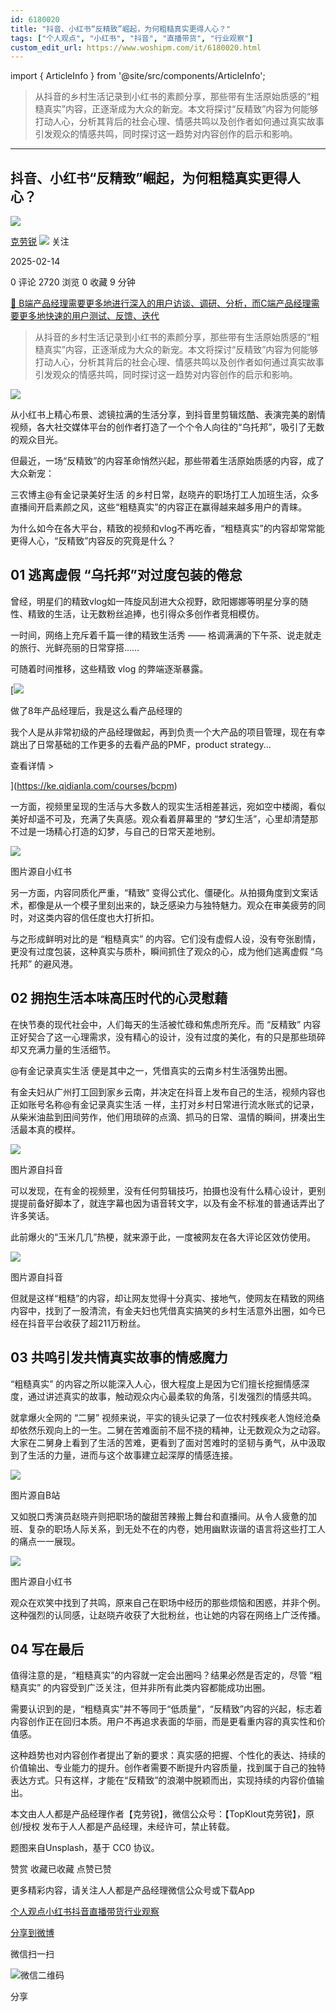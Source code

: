 ```yaml
---
id: 6180020
title: "抖音、小红书“反精致”崛起，为何粗糙真实更得人心？"
tags: ["个人观点", "小红书", "抖音", "直播带货", "行业观察"]
custom_edit_url: https://www.woshipm.com/it/6180020.html
---
```

import { ArticleInfo } from '@site/src/components/ArticleInfo';

<ArticleInfo
    author="克劳锐"
    authorLink="https://www.woshipm.com/u/1439338"
    published="2025-02-14"
    views={2720}
    comments={0}
    collects={0}
/>

> 从抖音的乡村生活记录到小红书的素颜分享，那些带有生活原始质感的“粗糙真实”内容，正逐渐成为大众的新宠。本文将探讨“反精致”内容为何能够打动人心，分析其背后的社会心理、情感共鸣以及创作者如何通过真实故事引发观众的情感共鸣，同时探讨这一趋势对内容创作的启示和影响。

---

## 抖音、小红书“反精致”崛起，为何粗糙真实更得人心？

[![](https://image.woshipm.com/wp-files/2022/06/NDd55yxXBEbyKfqbpICF.jpeg!/both/72x72)](https://www.woshipm.com/u/1439338)

[克劳锐](https://www.woshipm.com/u/1439338) ![](https://static.woshipm.com/tag/1122_1@2x.png) 关注

2025-02-14

0 评论 2720 浏览 0 收藏 9 分钟

[🔗 B端产品经理需要更多地进行深入的用户访谈、调研、分析，而C端产品经理需要更多地快速的用户测试、反馈、迭代](https://ke.qidianla.com/courses/bcpm)

> 从抖音的乡村生活记录到小红书的素颜分享，那些带有生活原始质感的“粗糙真实”内容，正逐渐成为大众的新宠。本文将探讨“反精致”内容为何能够打动人心，分析其背后的社会心理、情感共鸣以及创作者如何通过真实故事引发观众的情感共鸣，同时探讨这一趋势对内容创作的启示和影响。

![](https://image.woshipm.com/2024/07/31/1d0a3638-4f2f-11ef-a43d-00163e142b65.png)

从小红书上精心布景、滤镜拉满的生活分享，到抖音里剪辑炫酷、表演完美的剧情视频，各大社交媒体平台的创作者打造了一个个令人向往的“乌托邦”，吸引了无数的观众目光。

但最近，一场“反精致”的内容革命悄然兴起，那些带着生活原始质感的内容，成了大众新宠：

三农博主@有金记录美好生活 的乡村日常，赵晓卉的职场打工人加班生活，众多直播间开启素颜之风，这些“粗糙真实”的内容正在赢得越来越多用户的青睐。

为什么如今在各大平台，精致的视频和vlog不再吃香，“粗糙真实”的内容却常常能更得人心，“反精致”内容反的究竟是什么？

## 01 逃离虚假 “乌托邦”对过度包装的倦怠

曾经，明星们的精致vlog如一阵旋风刮进大众视野，欧阳娜娜等明星分享的随性、精致的生活，让无数粉丝追捧，也引得众多创作者竞相模仿。

一时间，网络上充斥着千篇一律的精致生活秀 —— 格调满满的下午茶、说走就走的旅行、光鲜亮丽的日常穿搭……

可随着时间推移，这些精致 vlog 的弊端逐渐暴露。

[![](https://image.woshipm.com/2023/08/02/bf59b8ba-30e4-11ee-88e7-00163e0b5ff3.png)

做了8年产品经理后，我是这么看产品经理的

我个人是从非常初级的产品经理做起，再到负责一个大产品的项目管理，现在有幸跳出了日常基础的工作更多的去看产品的PMF，product strategy...

查看详情 >

](https://ke.qidianla.com/courses/bcpm)

一方面，视频里呈现的生活与大多数人的现实生活相差甚远，宛如空中楼阁，看似美好却遥不可及，充满了失真感。观众看着屏幕里的 “梦幻生活”，心里却清楚那不过是一场精心打造的幻梦，与自己的日常天差地别。

![](https://image.woshipm.com/2025/02/12/837cdc66-e8dd-11ef-a7d7-00163e09d72f.jpg)

图片源自小红书

另一方面，内容同质化严重，“精致” 变得公式化、僵硬化。从拍摄角度到文案话术，都像是从一个模子里刻出来的，缺乏感染力与独特魅力。观众在审美疲劳的同时，对这类内容的信任度也大打折扣。

与之形成鲜明对比的是 “粗糙真实” 的内容。它们没有虚假人设，没有夸张剧情，更没有过度包装，这种真实与质朴，瞬间抓住了观众的心，成为他们逃离虚假 “乌托邦” 的避风港。

## 02 拥抱生活本味高压时代的心灵慰藉

在快节奏的现代社会中，人们每天的生活被忙碌和焦虑所充斥。而 “反精致” 内容正好契合了这一心理需求，没有精心的设计，没有过度的美化，有的只是那些琐碎却又充满力量的生活细节。

@有金记录真实生活 便是其中之一，凭借真实的云南乡村生活强势出圈。

有金夫妇从广州打工回到家乡云南，并决定在抖音上发布自己的生活，视频内容也正如账号名称@有金记录真实生活 一样，主打对乡村日常进行流水账式的记录，从柴米油盐到田间劳作，他们用琐碎的点滴、抓马的日常、温情的瞬间，拼凑出生活最本真的模样。

![](https://image.woshipm.com/2025/02/12/8447363c-e8dd-11ef-a7d7-00163e09d72f.jpg)

图片源自抖音

可以发现，在有金的视频里，没有任何剪辑技巧，拍摄也没有什么精心设计，更别提提前备好脚本了，就连字幕也因为语音转文字，以及有金不标准的普通话弄出了许多笑话。

此前爆火的“玉米几几”热梗，就来源于此，一度被网友在各大评论区效仿使用。

![](https://image.woshipm.com/2025/02/12/8512222a-e8dd-11ef-a7d7-00163e09d72f.jpg)

图片源自抖音

但就是这样“粗糙”的内容，却让网友觉得十分真实、接地气，使网友在精致的网络内容中，找到了一股清流，有金夫妇也凭借真实搞笑的乡村生活意外出圈，如今已经在抖音平台收获了超211万粉丝。

## 03 共鸣引发共情真实故事的情感魔力

“粗糙真实” 的内容之所以能深入人心，很大程度上是因为它们擅长挖掘情感深度，通过讲述真实的故事，触动观众内心最柔软的角落，引发强烈的情感共鸣。

就拿爆火全网的 “二舅” 视频来说，平实的镜头记录了一位农村残疾老人饱经沧桑却依然乐观向上的一生。二舅在苦难面前不屈不挠的精神，让无数观众为之动容。大家在二舅身上看到了生活的苦难，更看到了面对苦难时的坚韧与勇气，从中汲取到了生活的力量，进而与这个故事建立起深厚的情感连接。

![](https://image.woshipm.com/2025/02/12/864da7fe-e8dd-11ef-a7d7-00163e09d72f.jpg)

图片源自B站

又如脱口秀演员赵晓卉则把职场的酸甜苦辣搬上舞台和直播间。从令人疲惫的加班、复杂的职场人际关系，到无处不在的内卷，她用幽默诙谐的语言将这些打工人的痛点一一展现。

![](https://image.woshipm.com/2025/02/12/86e290c6-e8dd-11ef-a7d7-00163e09d72f.jpg)

图片源自小红书

观众在欢笑中找到了共鸣，原来自己在职场中经历的那些烦恼和困惑，并非个例。这种强烈的认同感，让赵晓卉收获了大批粉丝，也让她的内容在网络上广泛传播。

## 04 写在最后

值得注意的是，“粗糙真实”的内容就一定会出圈吗？结果必然是否定的，尽管 “粗糙真实” 的内容受到广泛关注，但并非所有此类内容都能成功出圈。

需要认识到的是，“粗糙真实”并不等同于“低质量”，“反精致”内容的兴起，标志着内容创作正在回归本质。用户不再追求表面的华丽，而是更看重内容的真实性和价值感。

这种趋势也对内容创作者提出了新的要求：真实感的把握、个性化的表达、持续的价值输出、专业能力的提升。创作者需要不断提升内容质量，找到属于自己的独特表达方式。只有这样，才能在“反精致”的浪潮中脱颖而出，实现持续的内容价值输出。

本文由人人都是产品经理作者【克劳锐】，微信公众号：【TopKlout克劳锐】，原创/授权 发布于人人都是产品经理，未经许可，禁止转载。

题图来自Unsplash，基于 CC0 协议。

赞赏 收藏已收藏 点赞已赞

更多精彩内容，请关注人人都是产品经理微信公众号或下载App

[个人观点](https://www.woshipm.com/tag/%e4%b8%aa%e4%ba%ba%e8%a7%82%e7%82%b9)[小红书](https://www.woshipm.com/tag/%e5%b0%8f%e7%ba%a2%e4%b9%a6)[抖音](https://www.woshipm.com/tag/%e6%8a%96%e9%9f%b3)[直播带货](https://www.woshipm.com/tag/%e7%9b%b4%e6%92%ad%e5%b8%a6%e8%b4%a7)[行业观察](https://www.woshipm.com/tag/%e8%a1%8c%e4%b8%9a%e8%a7%82%e5%af%9f)

[分享到微博](https://service.weibo.com/share/share.php?appkey=2775287854&title=抖音、小红书“反精致”崛起，为何粗糙真实更得人心？&url=https://www.woshipm.com/it/6180020.html&pic=https://image.woshipm.com/2024/07/31/1d0a3638-4f2f-11ef-a43d-00163e142b65.png)

微信扫一扫

![微信二维码](https://api.pwmqr.com/qrcode/create/?url=https://www.woshipm.com/it/6180020.html)

分享